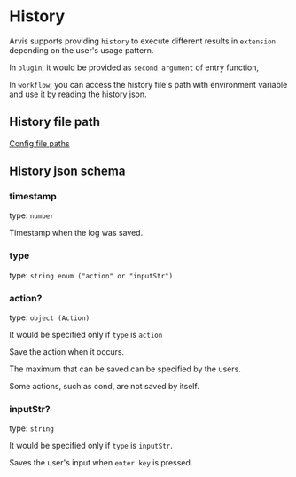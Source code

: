 # History

Arvis supports providing `history` to execute different results in `extension` depending on the user's usage pattern.

In `plugin`, it would be provided as `second argument` of entry function,

In `workflow`, you can access the history file's path with environment variable and use it by reading the history json.

## History file path

[Config file paths](./config-file-paths.md)

## History json schema

### timestamp

type: `number`

Timestamp when the log was saved.

### type

type: `string enum ("action" or "inputStr")`

### action?

type: `object (Action)`

It would be specified only if `type` is `action`

Save the action when it occurs.

The maximum that can be saved can be specified by the users.

Some actions, such as cond, are not saved by itself.

### inputStr?

type: `string`

It would be specified only if `type` is `inputStr`.

Saves the user's input when `enter key` is pressed.